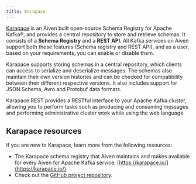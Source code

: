```yaml
---
title: Karapace
---
```


[Karapace](https://karapace.io/) is an Aiven built open-source Schema
Registry for Apache Kafka®, and provides a central repository to store
and retrieve schemas. It consists of a **Schema Registry** and a **REST
API**. All Kafka services on Aiven support both these features (Schema
registry and REST API), and as a user, based on your requirements, you
can enable or disable them.

Karapace supports storing schemas in a central repository, which clients
can access to serialize and deserialize messages. The schemas also
maintain their own version histories and can be checked for
compatibility between their different respective versions. It also
includes support for JSON Schema, Avro and Protobuf data formats.

Karapace REST provides a RESTful interface to your Apache Kafka cluster,
allowing you to perform tasks such as producing and consuming messages
and performing administrative cluster work while using the web language.

## Karapace resources

If you are new to Karapace, learn more from the following resources:

-   The Karapace schema registry that Aiven maintains and makes
    available for every Aiven for Apache Kafka service:
    [https://karapace.io/](https://karapace.io/)
-   Check out the [GitHub project
    repository](https://github.com/aiven/karapace).
